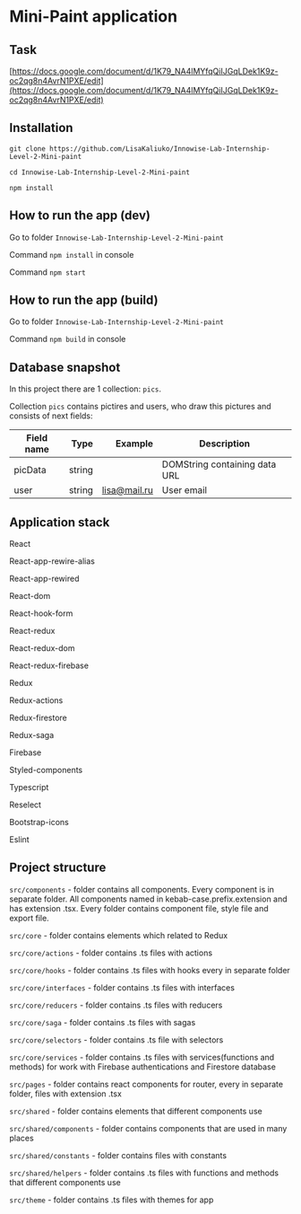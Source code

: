 # Mini-Paint application

## Task

[https://docs.google.com/document/d/1K79_NA4lMYfqQiIJGqLDek1K9z-oc2qg8n4AvrN1PXE/edit](https://docs.google.com/document/d/1K79_NA4lMYfqQiIJGqLDek1K9z-oc2qg8n4AvrN1PXE/edit)

## Installation

`git clone https://github.com/LisaKaliuko/Innowise-Lab-Internship-Level-2-Mini-paint`

`cd Innowise-Lab-Internship-Level-2-Mini-paint`

`npm install`

## How to run the app (dev)

Go to folder `Innowise-Lab-Internship-Level-2-Mini-paint`

Command `npm install` in console

Command `npm start`

## How to run the app (build)

Go to folder `Innowise-Lab-Internship-Level-2-Mini-paint`

Command `npm build` in console

## Database snapshot

In this project there are 1 collection: `pics`.

Collection `pics` contains pictires and users, who draw this pictures and consists of next fields:

| Field name |   Type |      Example | Description                   |
| ---------- | -----: | -----------: | ----------------------------- |
| picData    | string |              | DOMString containing data URL |
| user       | string | lisa@mail.ru | User email                    |

## Application stack

React

React-app-rewire-alias

React-app-rewired

React-dom

React-hook-form

React-redux

React-redux-dom

React-redux-firebase

Redux

Redux-actions

Redux-firestore

Redux-saga

Firebase

Styled-components

Typescript

Reselect

Bootstrap-icons

Eslint

## Project structure

`src/components` - folder contains all components. Every component is in separate folder. All components named in kebab-case.prefix.extension and has extension .tsx. Every folder contains component file, style file and export file.

`src/core` - folder contains elements which related to Redux

`src/core/actions` - folder contains .ts files with actions

`src/core/hooks` - folder contains .ts files with hooks every in separate folder

`src/core/interfaces` - folder contains .ts files with interfaces

`src/core/reducers` - folder contains .ts files with reducers

`src/core/saga` - folder contains .ts files with sagas

`src/core/selectors` - folder contains .ts file with selectors

`src/core/services` - folder contains .ts files with services(functions and methods) for work with Firebase authentications and Firestore database

`src/pages` - folder contains react components for router, every in separate folder, files with extension .tsx

`src/shared` - folder contains elements that different components use

`src/shared/components` - folder contains components that are used in many places

`src/shared/constants` - folder contains files with constants

`src/shared/helpers` - folder contains .ts files with functions and methods that different components use

`src/theme` - folder contains .ts files with themes for app
